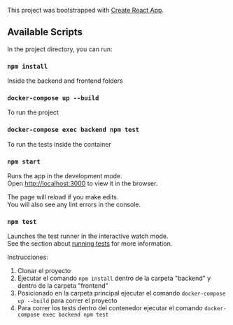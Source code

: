 This project was bootstrapped with [Create React App](https://github.com/facebook/create-react-app).

## Available Scripts

In the project directory, you can run:

### `npm install`

Inside the backend and frontend folders

### `docker-compose up --build`

To run the project

### `docker-compose exec backend npm test`

To run the tests inside the container

### `npm start`

Runs the app in the development mode.<br />
Open [http://localhost:3000](http://localhost:3000) to view it in the browser.

The page will reload if you make edits.<br />
You will also see any lint errors in the console.

### `npm test`

Launches the test runner in the interactive watch mode.<br />
See the section about [running tests](https://facebook.github.io/create-react-app/docs/running-tests) for more information.

Instrucciones:

1. Clonar el proyecto
2. Ejecutar el comando `npm install` dentro de la carpeta "backend" y dentro de la carpeta "frontend"
3. Posicionado en la carpeta principal ejecutar el comando `docker-compose up --build` para correr el proyecto
4. Para correr los tests dentro del contenedor ejecutar el comando `docker-compose exec backend npm test`

